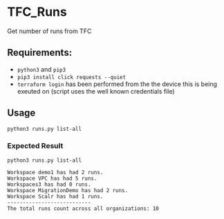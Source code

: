 # TFC_Runs
Get number of runs from TFC

## Requirements:
* `python3` and `pip3`
* `pip3 install click requests --quiet`
* `terraform login` has been performed from the the device this is being exeuted on (script uses the well known credentials file)

## Usage

`python3 runs.py list-all`

### Expected Result

```
python3 runs.py list-all

Workspace demo1 has had 2 runs.
Workspace VPC has had 5 runs.
Workspaces3 has had 0 runs.
Workspace MigrationDemo has had 2 runs.
Workspace Scalr has had 1 runs.
---------------------------
The total runs count across all organizations: 10
```
